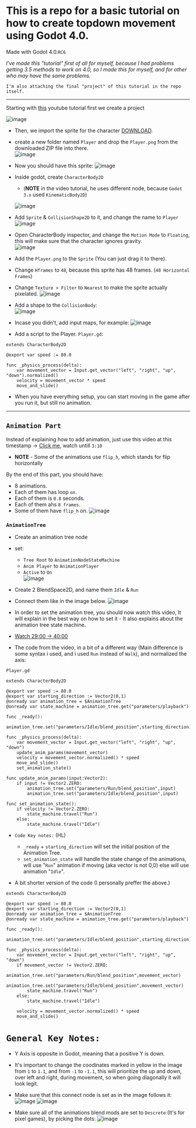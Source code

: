 # This is a repo for a basic tutorial on how to create topdown movement using Godot 4.0.

Made with Godot 4.0.`RC6`

*I've made this "tutorial" first of all for myself, because I had problems getting 3.5 methods to work on 4.0, so I made this for myself, and for other who may have the same problems.*

`I'm also attaching the final "project" of this tutorial in the repo itself.`

---

Starting with [this](https://www.youtube.com/watch?v=Xf2RduncoNU&t=6s&ab_channel=JonTopielski) youtube tutorial first we create a project

![image](./readme_assets/create_project.jpg)  

- Then, we import the sprite for the character [DOWNLOAD](https://raw.githubusercontent.com/jontopielski/Top-Down-Sprite-Tutorial/master/player/PlayerSpriteSheet.png).  

- create a new folder named `Player` and drop the `Player.png` from the downloaded ZIP file into there.  
![image](./readme_assets/new_folder.jpg)

- Now you should have this sprite:
![image](./Player/PlayerSpriteSheet.png)

- Inside godot, create `CharacterBody2D`   
    * (**NOTE** in the video tutorial, he uses different node, because `Godot 3.x` used `KinematicBody2D`)


    ![image](./readme_assets/cbody.jpg)

- Add `Sprite` & `CollisionShape2D` to it, and change the name to `Player`  
    ![image](./readme_assets/sprite_colbody.jpg)
- Open CharacterBody inspector, and change the `Motion Mode` to `Floating`, this will make sure that the character ignores gravity.  
![image](./readme_assets/floating.jpg)
- Add the `Player.png` to the `Sprite` (You can just drag it to there).
- Change `Hframes` to `48`, because this sprite has 48 frames. (`48 Horizontal Frames`)
- Change `Texture > Filter` to `Nearest` to make the sprite actually pixelated.
![image](./readme_assets/nearest.jpg)
- Add a shape to the `CollisionBody`:  
![image](./readme_assets/shape.jpg)
- Incase you didn't, add input maps, for example:
![image](./readme_assets/keys.jpg)

- Add a script to the Player.
`Player.gd`:  
```
extends CharacterBody2D

@export var speed := 80.0

func _physics_process(delta):
	var movement_vector = Input.get_vector("left", "right", "up", "down").normalized()
	velocity = movement_vector * speed
	move_and_slide()
```
- When you have everything setup, you can start moving in the game after you run it, but still no animation.

---
## `Animation Part`
Instead of explaining how to add animation, just use this video at this timestamp -> [Click me](https://youtu.be/Xf2RduncoNU?t=131), watch untill `3:10`  
* **NOTE** - Some of the animations use `flip_h`, which stands for flip horizontally 

By the end of this part, you should have:
- 8 animations.
- Each of them has loop `on`.
- Each of them is `0.8` seconds.
- Each of them ahs `8 frames`.
- Some of them have `flip_h` on.
![image](./readme_assets/animations_ready.jpg)

### `AnimationTree`
- Create an animation tree node
- set:
    - `Tree Root` to `AnimationNodeStateMachine`
    - `Anim Player` to `AnimationPlayer`
    - `Active` to `On`  
![image](./readme_assets/animtree_ready.jpg)
- Create 2 BlendSpace2D, and name them `Idle` & `Run`
- Connect them like in the image below.
![image](./readme_assets/blendspace2d_ready.jpg)
- In order to set the animation tree, you should now watch this video, It will explain in the best way on how to set it - It also explains about the animation tree state machine.
- [Watch 29:00 -> 40:00](https://youtu.be/Luf2Kr5s3BM?t=1745)

- The code from the video, in a bit of a different way (Main difference is some syntax i used, and i used `Run` instead of `Walk`), and normalized the axis:

`Player.gd`
```
extends CharacterBody2D

@export var speed := 80.0
@export var starting_direction := Vector2(0,1)
@onready var animation_tree = $AnimationTree
@onready var state_machine = animation_tree.get("parameters/playback")

func _ready():
	animation_tree.set("parameters/Idle/blend_position",starting_direction)

func _physics_process(delta):
	var movement_vector = Input.get_vector("left", "right", "up", "down")
	update_anim_params(movement_vector)
	velocity = movement_vector.normalized() * speed
	move_and_slide()
	set_animation_state()

func update_anim_params(input:Vector2):
	if input != Vector2.ZERO:
		animation_tree.set("parameters/Run/blend_position",input)
		animation_tree.set("parameters/Idle/blend_position",input)
	
func set_animation_state():
	if velocity != Vector2.ZERO:
		state_machine.travel("Run")
	else:
		state_machine.travel("Idle")
```

- `Code Key notes:` (HL)
    -  `_ready` + `starting_direction` will set the initial position of the Animation Tree.
    - `set_animation_state` will handle the state change of the animations, will use "`Run`" animation if moving (aka vector is not 0,0) else will use animation "`Idle`".

- A bit shorter version of the code (I personally preffer the above.)
```
extends CharacterBody2D

@export var speed := 80.0
@export var starting_direction := Vector2(0,1)
@onready var animation_tree = $AnimationTree
@onready var state_machine = animation_tree.get("parameters/playback")

func _ready():
	animation_tree.set("parameters/Idle/blend_position",starting_direction)

func _physics_process(delta):
	var movement_vector = Input.get_vector("left", "right", "up", "down")
	if movement_vector != Vector2.ZERO:
		animation_tree.set("parameters/Run/blend_position",movement_vector)
		animation_tree.set("parameters/Idle/blend_position",movement_vector)
		state_machine.travel("Run")
	else:
		state_machine.travel("Idle")
				
	velocity = movement_vector.normalized() * speed
	move_and_slide()

```


# `General Key Notes:`
- Y Axis is opposite in Godot, meaning that a positive Y is down.  

- It's important to change the coodinates marked in yellow in the image from `1` to `1.1`, and from `-1` to `-1.1`, this will prioritize the up and down, over left and right, during movement, so when going diagonally it will look legit.  

- Make sure that this connect node is set as in the image follows it:
![image](./readme_assets/arrows.jpg)
![image](./readme_assets/is_auto.jpg)  

- Make sure all of the animations blend mods are set to `Descrete` (It's for pixel games), by picking the dots:
![image](./readme_assets/dots.jpg)